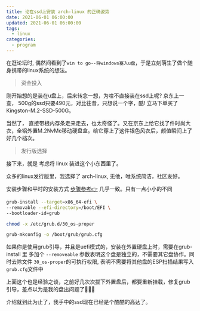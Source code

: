 ```yaml
---
title: 论在ssd上安装 arch-linux 的正确姿势
date: 2021-06-01 06:00:00
updated: 2021-06-01 06:00:00
tags:
  - linux
categories: 
  - program
---
```


在逛论坛时, 偶然间看到了`win to go--将windows塞入u盘`，于是立刻萌生了做个随身携带的linux系统的想法。

<!-- more -->

> 资金投入

刚开始想的是装在u盘上，后来转念一想，为啥不直接装在ssd上呢? 京东上一查，
500g的ssd只要490元，对比往昔，只想说一个字，酷! 立马下单买了 Kingston-M.2-SSD-500G。

当然了， 直接带根内存条走来走去，也太奇怪了。又在京东上给它找了件时尚大衣，全铝外置M.2NvMe移动硬盘盒。给它穿上了这件银色风衣后，颜值瞬间上了好几个档次。

> 发行版选择

接下来，就是 考虑将 linux 装进这个小东西里了。

众多的linux发行版里，我选择了 arch-linux, 无他，唯系统简洁，社区友好。

安装步骤和平时的安装方式 [步骤参考👉](https://github.com/aylax/dothub.d/blob/master/data.d/Bash/arch.ins) 几乎一致。只有一点小小的不同


```bash
grub-install --target=x86_64-efi \
--removable --efi-directory=/boot/EFI \
--bootloader-id=grub

chmod -x /etc/grub.d/30_os-proper

grub-mkconfig -o /boot/grub/grub.cfg
```

如果你是使用grub引导，并且是uefi模式的，安装在外置硬盘上时，需要在grub-install 里
多加个 `--removeable` 参数表明这个盘是独立的，不需要其它盘协作。同时去除文件
`30_os-proper`的可执行权限, 表明不需要将其他盘的ESP扫描结果写入`grub.cfg`文件中

上面这个也是经验之谈，之前好几次次拔下外置盘后，都要重新挂载，修复grub引导，差点以为是我的盘出问题了🤣🤣🤣 


介绍就到此为止了，我手中的ssd现在已经是个酷酷的高达了。
